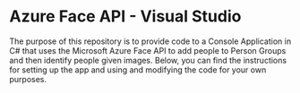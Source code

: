 # Azure Face API - Visual Studio
The purpose of this repository is to provide code to a Console Application in C# that uses the Microsoft Azure Face API to add people to Person Groups and then identify people given images. Below, you can find the instructions for setting up the app and using and modifying the code for your own purposes.
